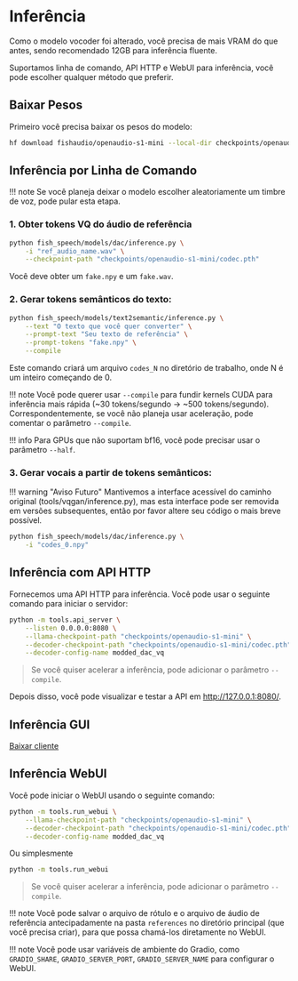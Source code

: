 # Inferência

Como o modelo vocoder foi alterado, você precisa de mais VRAM do que antes, sendo recomendado 12GB para inferência fluente.

Suportamos linha de comando, API HTTP e WebUI para inferência, você pode escolher qualquer método que preferir.

## Baixar Pesos

Primeiro você precisa baixar os pesos do modelo:

```bash
hf download fishaudio/openaudio-s1-mini --local-dir checkpoints/openaudio-s1-mini
```

## Inferência por Linha de Comando

!!! note
    Se você planeja deixar o modelo escolher aleatoriamente um timbre de voz, pode pular esta etapa.

### 1. Obter tokens VQ do áudio de referência

```bash
python fish_speech/models/dac/inference.py \
    -i "ref_audio_name.wav" \
    --checkpoint-path "checkpoints/openaudio-s1-mini/codec.pth"
```

Você deve obter um `fake.npy` e um `fake.wav`.

### 2. Gerar tokens semânticos do texto:

```bash
python fish_speech/models/text2semantic/inference.py \
    --text "O texto que você quer converter" \
    --prompt-text "Seu texto de referência" \
    --prompt-tokens "fake.npy" \
    --compile
```

Este comando criará um arquivo `codes_N` no diretório de trabalho, onde N é um inteiro começando de 0.

!!! note
    Você pode querer usar `--compile` para fundir kernels CUDA para inferência mais rápida (~30 tokens/segundo -> ~500 tokens/segundo).
    Correspondentemente, se você não planeja usar aceleração, pode comentar o parâmetro `--compile`.

!!! info
    Para GPUs que não suportam bf16, você pode precisar usar o parâmetro `--half`.

### 3. Gerar vocais a partir de tokens semânticos:

!!! warning "Aviso Futuro"
    Mantivemos a interface acessível do caminho original (tools/vqgan/inference.py), mas esta interface pode ser removida em versões subsequentes, então por favor altere seu código o mais breve possível.

```bash
python fish_speech/models/dac/inference.py \
    -i "codes_0.npy"
```

## Inferência com API HTTP

Fornecemos uma API HTTP para inferência. Você pode usar o seguinte comando para iniciar o servidor:

```bash
python -m tools.api_server \
    --listen 0.0.0.0:8080 \
    --llama-checkpoint-path "checkpoints/openaudio-s1-mini" \
    --decoder-checkpoint-path "checkpoints/openaudio-s1-mini/codec.pth" \
    --decoder-config-name modded_dac_vq
```

> Se você quiser acelerar a inferência, pode adicionar o parâmetro `--compile`.

Depois disso, você pode visualizar e testar a API em http://127.0.0.1:8080/.

## Inferência GUI 
[Baixar cliente](https://github.com/AnyaCoder/fish-speech-gui/releases)

## Inferência WebUI

Você pode iniciar o WebUI usando o seguinte comando:

```bash
python -m tools.run_webui \
    --llama-checkpoint-path "checkpoints/openaudio-s1-mini" \
    --decoder-checkpoint-path "checkpoints/openaudio-s1-mini/codec.pth" \
    --decoder-config-name modded_dac_vq
```

Ou simplesmente

```bash
python -m tools.run_webui
```
> Se você quiser acelerar a inferência, pode adicionar o parâmetro `--compile`.

!!! note
    Você pode salvar o arquivo de rótulo e o arquivo de áudio de referência antecipadamente na pasta `references` no diretório principal (que você precisa criar), para que possa chamá-los diretamente no WebUI.

!!! note
    Você pode usar variáveis de ambiente do Gradio, como `GRADIO_SHARE`, `GRADIO_SERVER_PORT`, `GRADIO_SERVER_NAME` para configurar o WebUI.
